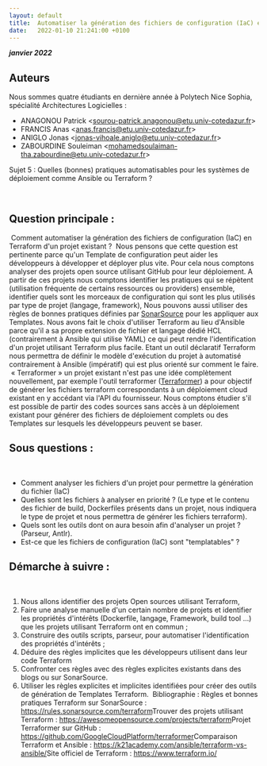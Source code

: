 ```yaml
---
layout: default
title:  Automatiser la génération des fichiers de configuration (IaC) en Terraform d'un projet existant ?
date:   2022-01-10 21:241:00 +0100
---
```


**_janvier 2022_**

## Auteurs

Nous sommes quatre étudiants en dernière année à Polytech Nice Sophia, spécialité Architectures Logicielles :

* ANAGONOU Patrick &#60;sourou-patrick.anagonou@etu.univ-cotedazur.fr&#62;
* FRANCIS Anas &#60;anas.francis@etu.univ-cotedazur.fr&#62;
* ANIGLO Jonas &#60;jonas-vihoale.aniglo@etu.univ-cotedazur.fr&#62;
* ZABOURDINE Souleiman &#60;mohamedsoulaiman-tha.zabourdine@etu.univ-cotedazur.fr&#62;

Sujet 5 : Quelles (bonnes) pratiques automatisables pour les systèmes de déploiement comme Ansible ou Terraform ? 

​
## Question principale :
​
Comment automatiser la génération des fichiers de configuration (IaC) en
Terraform d\'un projet existant ?
​
Nous pensons que cette question est pertinente parce qu'un Template de
configuration peut aider les développeurs à développer et déployer plus
vite. Pour cela nous comptons analyser des projets open source utilisant
GitHub pour leur déploiement. A partir de ces projets nous comptons
identifier les pratiques qui se répètent (utilisation fréquente de
certains ressources ou providers) ensemble, identifier quels sont les
morceaux de configuration qui sont les plus utilisés par type de projet
(langage, framework), Nous pouvons aussi utiliser des règles de bonnes
pratiques définies par [SonarSource](https://www.sonarsource.com/) pour
les appliquer aux Templates. Nous avons fait le choix d'utiliser
Terraform au lieu d'Ansible parce qu'il a sa propre extension de fichier
et langage dédié HCL (contrairement à Ansible qui utilise YAML) ce qui
peut rendre l'identification d'un projet utilisant Terraform plus
facile. Etant un outil déclaratif Terraform nous permettra de définir le
modèle d'exécution du projet à automatisé contrairement à Ansible
(impératif) qui est plus orienté sur comment le faire.
​
« Terraformer » un projet existant n'est pas une idée complètement
nouvellement, par exemple l'outil terraformer
([Terraformer](https://github.com/GoogleCloudPlatform/terraformer)) a
pour objectif de générer les fichiers terraform correspondants à un
déploiement cloud existant en y accédant via l'API du fournisseur. Nous
comptons étudier s'il est possible de partir des codes sources sans
accès à un déploiement existant pour générer des fichiers de déploiement
complets ou des Templates sur lesquels les développeurs peuvent se
baser.
​
## Sous questions :
​
-   Comment analyser les fichiers d'un projet pour permettre la
    génération du fichier (IaC)
​
-   Quelles sont les fichiers à analyser en priorité ? (Le type et le
    contenu des fichier de build, Dockerfiles présents dans un projet,
    nous indiquera le type de projet et nous permettra de générer les
    fichiers terraform).
​
-   Quels sont les outils dont on aura besoin afin d'analyser un
    projet ? (Parseur, Antlr).
​
-   Est-ce que les fichiers de configuration (IaC) sont
    \"templatables\" ?
​
## Démarche à suivre :
​
1)  Nous allons identifier des projets Open sources utilisant Terraform,
​
2)  Faire une analyse manuelle d'un certain nombre de projets et
    identifier les propriétés d'intérêts (Dockerfile, langage,
    Framework, build tool ...) que les projets utilisant Terraform ont
    en commun ;
​
3)  Construire des outils scripts, parseur, pour automatiser
    l'identification des propriétés d'intérêts ;
​
4)  Déduire des règles implicites que les développeurs utilisent dans
    leur code Terraform
​
5)  Confronter ces règles avec des règles explicites existants dans des
    blogs ou sur SonarSource.
​
6)  Utiliser les règles explicites et implicites identifiées pour créer
    des outils de génération de Templates Terraform.
​
Bibliographie :
​
Règles et bonnes pratiques Terraform sur SonarSource :
<https://rules.sonarsource.com/terraform>
​
Trouver des projets utilisant Terraform :
<https://awesomeopensource.com/projects/terraform>
​
Projet Terraformer sur GitHub :
<https://github.com/GoogleCloudPlatform/terraformer>
​
Comparaison Terraform et Ansible :
<https://k21academy.com/ansible/terraform-vs-ansible/>
​
Site officiel de Terraform : <https://www.terraform.io/>
